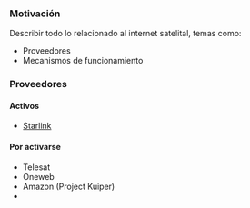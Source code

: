 ### Motivación
Describir todo lo relacionado al internet satelital, temas como:
- Proveedores
- Mecanismos de funcionamiento

### Proveedores
#### Activos
- [Starlink](./Vault/01_Satelital_Internet_Providers/Starlink.md)

#### Por activarse
- Telesat 
- Oneweb
- Amazon (Project Kuiper)
- 